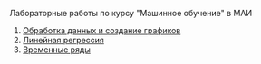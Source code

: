 Лабораторные работы по курсу "Машинное обучение" в МАИ

1.  [Обработка данных и создание графиков](https://github.com/DaniilTsybulko/ML_Labs_MAI/tree/main/Lab_1)
2.  [Линейная регрессия](https://github.com/DaniilTsybulko/ML_Labs_MAI/tree/main/lab2)
3.  [Временные ряды](https://github.com/DaniilTsybulko/ML_Labs_MAI/tree/main/lab3)
